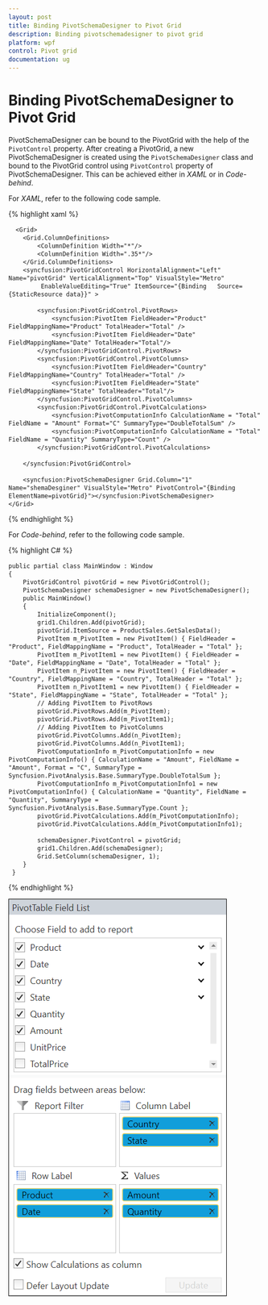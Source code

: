 ```yaml
---
layout: post
title: Binding PivotSchemaDesigner to Pivot Grid
description: Binding pivotschemadesigner to pivot grid
platform: wpf
control: Pivot grid
documentation: ug
---
```


# Binding PivotSchemaDesigner to Pivot Grid

PivotSchemaDesigner can be bound to the PivotGrid with the help of the `PivotControl` property. After creating a PivotGrid, a new PivotSchemaDesigner is created using the `PivotSchemaDesigner` class and bound to the PivotGrid control using `PivotControl` property of PivotSchemaDesigner. This can be achieved either in *XAML* or in *Code-behind*.

For *XAML*, refer to the following code sample.

{% highlight xaml %}

      <Grid>
        <Grid.ColumnDefinitions>
            <ColumnDefinition Width="*"/>
            <ColumnDefinition Width=".35*"/>
        </Grid.ColumnDefinitions>
        <syncfusion:PivotGridControl HorizontalAlignment="Left" Name="pivotGrid" VerticalAlignment="Top" VisualStyle="Metro"
             EnableValueEditing="True" ItemSource="{Binding   Source={StaticResource data}}" >

            <syncfusion:PivotGridControl.PivotRows>
                <syncfusion:PivotItem FieldHeader="Product" FieldMappingName="Product" TotalHeader="Total" />
                <syncfusion:PivotItem FieldHeader="Date" FieldMappingName="Date" TotalHeader="Total"/>
            </syncfusion:PivotGridControl.PivotRows>
            <syncfusion:PivotGridControl.PivotColumns>
                <syncfusion:PivotItem FieldHeader="Country" FieldMappingName="Country" TotalHeader="Total" />
                <syncfusion:PivotItem FieldHeader="State" FieldMappingName="State" TotalHeader="Total"/>
            </syncfusion:PivotGridControl.PivotColumns>
            <syncfusion:PivotGridControl.PivotCalculations>
                <syncfusion:PivotComputationInfo CalculationName = "Total" FieldName = "Amount" Format="C" SummaryType="DoubleTotalSum" />
                <syncfusion:PivotComputationInfo CalculationName = "Total" FieldName = "Quantity" SummaryType="Count" />
            </syncfusion:PivotGridControl.PivotCalculations>

        </syncfusion:PivotGridControl>

        <syncfusion:PivotSchemaDesigner Grid.Column="1" Name="shemaDesginer" VisualStyle="Metro" PivotControl="{Binding ElementName=pivotGrid}"></syncfusion:PivotSchemaDesigner>
    </Grid>
{% endhighlight %}

For *Code-behind*, refer to the following code sample.

{% highlight C# %}

    public partial class MainWindow : Window
    {
        PivotGridControl pivotGrid = new PivotGridControl();
        PivotSchemaDesigner schemaDesigner = new PivotSchemaDesigner();
        public MainWindow()
        {
            InitializeComponent();
            grid1.Children.Add(pivotGrid);
            pivotGrid.ItemSource = ProductSales.GetSalesData();
            PivotItem m_PivotItem = new PivotItem() { FieldHeader = "Product", FieldMappingName = "Product", TotalHeader = "Total" };
            PivotItem m_PivotItem1 = new PivotItem() { FieldHeader = "Date", FieldMappingName = "Date", TotalHeader = "Total" };
            PivotItem n_PivotItem = new PivotItem() { FieldHeader = "Country", FieldMappingName = "Country", TotalHeader = "Total" };
            PivotItem n_PivotItem1 = new PivotItem() { FieldHeader = "State", FieldMappingName = "State", TotalHeader = "Total" };
            // Adding PivotItem to PivotRows
            pivotGrid.PivotRows.Add(m_PivotItem);
            pivotGrid.PivotRows.Add(m_PivotItem1);
            // Adding PivotItem to PivotColumns
            pivotGrid.PivotColumns.Add(n_PivotItem);
            pivotGrid.PivotColumns.Add(n_PivotItem1);
            PivotComputationInfo m_PivotComputationInfo = new PivotComputationInfo() { CalculationName = "Amount", FieldName = "Amount", Format = "C", SummaryType = Syncfusion.PivotAnalysis.Base.SummaryType.DoubleTotalSum };
            PivotComputationInfo m_PivotComputationInfo1 = new PivotComputationInfo() { CalculationName = "Quantity", FieldName = "Quantity", SummaryType = Syncfusion.PivotAnalysis.Base.SummaryType.Count };
            pivotGrid.PivotCalculations.Add(m_PivotComputationInfo);
            pivotGrid.PivotCalculations.Add(m_PivotComputationInfo1);

            schemaDesigner.PivotControl = pivotGrid;
            grid1.Children.Add(schemaDesigner);
            Grid.SetColumn(schemaDesigner, 1);
        }
     }

{% endhighlight %}

![PivotSchemaDesigner](PivotSchemaDesigner-Images/PivotSchemaDesigner.png)